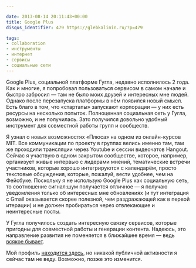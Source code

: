 ```yaml
---

date: 2013-08-14 20:11:43+00:00
title: Google Plus
disqus_identifier: 479 https://glebkalinin.ru/?p=479

tags:
- collaboration
- инструменты
- интернет
- сервисы
- социальные сети
---
```


Google Plus, социальной платформе Гугла, недавно исполнилось 2 года. Как и многие, я попробовал пользоваться сервисом в самом начале и быстро забросил — там не было моих друзей и интересных мне людей. Однако после перезапуска платформы в нём появился новый смысл. Есть благо в том, что «стартапы» запускают корпорации — у них есть ресурсы на несколько попыток. Полноценная социальная сеть у Гугла, возможно, и не получилась. Зато получился довольно удобный инструмент для совместной работы групп и сообществ. 

Я узнал о новых возможностях «Плюса» на одном из онлайн-курсов MIT. Все коммуникации по проекту в группах велись именно там, там же проходили трансляции через Youtube и сессии видеочатов Hangout. Сейчас я участвую в одном закрытом сообществе, которое, например, организует живые интервью с лидерами мнений, тематические встречи участников, которые хорошо интегрируются с календарём, просто текстовые обсуждения, которые, пожалуй, вести удобнее, чем на Фейсбуке. Поскольку я не использую Google Plus как социальную сеть, то соотношение сигнал:шум получается отличное — я получаю уведомления только об интересных мне обновлениях (и тут интеграция с Gmail оказывается скорее полезной, чем раздражающей как в первой итерации) и не должен пробираться через отвлекающие и неинтересные посты.

У Гугла получилось создать интересную связку сервисов, которые пригодны для совместной работы и генерации контента. Надеюсь, это направление развития не поменяется в ближайшее время — ведь [всякое бывает](https://glebkalinin.ru/on-google-reader-shutdown/). 

Мой профиль [находится здесь](https://plus.google.com/u/0/111301961252276698105/posts?cfem=1), но никакой публичной активности я сейчас там не веду. Возможно, позже это изменится.
